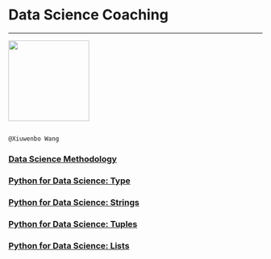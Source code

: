 # Data Science Coaching
***
<a href="https://github.com/xiuwenbo?tab=repositories">
    <img src="https://raw.githubusercontent.com/xiuwenbo/Markdown-Photos/master/IMG_5508.JPG" width="160" 
         align="center">
</a>  


                                                                                                      @Xiuwenbo Wang 

### [Data Science Methodology](https://github.com/xiuwenbo/Data-Science-Coaching/blob/master/Data%2BScience%2BMethodology.ipynb)
### [Python for Data Science: Type](https://github.com/xiuwenbo/Data-Science-Coaching/blob/master/Python%2Bfor%2BData%2BScience%2B1.1%2BType.ipynb)
### [Python for Data Science: Strings](https://github.com/xiuwenbo/Data-Science-Coaching/blob/master/Python%2Bfor%2BData%2BScience%2B1.2%2BStrings.ipynb)
### [Python for Data Science: Tuples](https://github.com/xiuwenbo/Data-Science/blob/master/Python%2Bfor%2BData%2BScience%2B1.3%2BTuples.ipynb)
### [Python for Data Science: Lists](https://github.com/xiuwenbo/Data-Science/blob/master/Python%2Bfor%2BData%2BScience%2B1.4%2BLists.ipynb)
